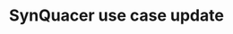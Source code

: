 ---
categories:
- bkk19
description: Introduction of latest SynQuacer use case.
image:
  featured: 'true'
  path: /assets/images/featured-images/bkk19/BKK19-303.png
session_attendee_num: '22'
session_id: BKK19-303
session_room: 'Keynote Room (World Ballroom BC) '
session_slot:
  end_time: '2019-04-03 11:30:00'
  start_time: '2019-04-03 11:15:00'
session_speakers: []
session_track: Arm on Arm
tag: session
tags:
- Open Source Development
title: SynQuacer use case update
---